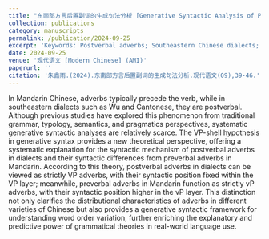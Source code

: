 ```yaml
---
title: "东南部方言后置副词的生成句法分析 [Generative Syntactic Analysis of Postverbal Adverbs in Southeastern Chinese Dialects]"
collection: publications
category: manuscripts
permalink: /publication/2024-09-25
excerpt: 'Keywords: Postverbal adverbs; Southeastern Chinese dialects; Generative syntax; Adverb distribution'
date: 2024-09-25
venue: '现代语文 [Modern Chinese] (AMI)'
paperurl: ''
citation: '朱鑫雨.(2024).东南部方言后置副词的生成句法分析.现代语文(09),39-46.'
---
```


In Mandarin Chinese, adverbs typically precede the verb, while in southeastern dialects such as Wu and Cantonese, they are postverbal. Although previous studies have explored this phenomenon from traditional grammar, typology, semantics, and pragmatics perspectives, systematic generative syntactic analyses are relatively scarce. The VP-shell hypothesis in generative syntax provides a new theoretical perspective, offering a systematic explanation for the syntactic mechanism of postverbal adverbs in dialects and their syntactic differences from preverbal adverbs in Mandarin. According to this theory, postverbal adverbs in dialects can be viewed as strictly VP adverbs, with their syntactic position fixed within the VP layer; meanwhile, preverbal adverbs in Mandarin function as strictly vP adverbs, with their syntactic position higher in the vP layer. This distinction not only clarifies the distributional characteristics of adverbs in different varieties of Chinese but also provides a generative syntactic framework for understanding word order variation, further enriching the explanatory and predictive power of grammatical theories in real-world language use.
